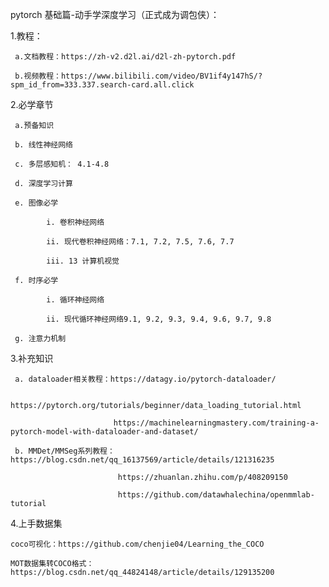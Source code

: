 pytorch 基础篇-动手学深度学习（正式成为调包侠）：

1.教程：

     a.文档教程：https://zh-v2.d2l.ai/d2l-zh-pytorch.pdf
     
     b.视频教程：https://www.bilibili.com/video/BV1if4y147hS/?spm_id_from=333.337.search-card.all.click
2.必学章节

     a.预备知识
     
     b. 线性神经网络 
     
     c. 多层感知机： 4.1-4.8
     
     d. 深度学习计算
     
     e. 图像必学
     
            i. 卷积神经网络
            
            ii. 现代卷积神经网络：7.1, 7.2, 7.5, 7.6, 7.7
            
            iii. 13 计算机视觉
            
     f. 时序必学
     
            i. 循环神经网络
            
            ii. 现代循环神经网络9.1, 9.2, 9.3, 9.4, 9.6, 9.7, 9.8
            
     g. 注意力机制
     
3.补充知识

     a. dataloader相关教程：https://datagy.io/pytorch-dataloader/    
     
                           https://pytorch.org/tutorials/beginner/data_loading_tutorial.html
                           
                           https://machinelearningmastery.com/training-a-pytorch-model-with-dataloader-and-dataset/
                           
     b. MMDet/MMSeg系列教程：https://blog.csdn.net/qq_16137569/article/details/121316235
     
                            https://zhuanlan.zhihu.com/p/408209150
                            
                            https://github.com/datawhalechina/openmmlab-tutorial
                            
4.上手数据集

    coco可视化：https://github.com/chenjie04/Learning_the_COCO
  
    MOT数据集转COCO格式：https://blog.csdn.net/qq_44824148/article/details/129135200

